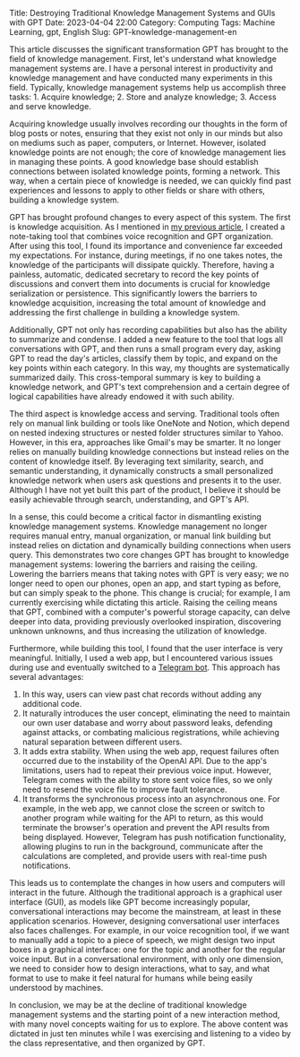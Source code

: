 Title: Destroying Traditional Knowledge Management Systems and GUIs with GPT
Date: 2023-04-04 22:00
Category: Computing
Tags: Machine Learning, gpt, English
Slug: GPT-knowledge-management-en

This article discusses the significant transformation GPT has brought to the field of knowledge management. First, let's understand what knowledge management systems are. I have a personal interest in productivity and knowledge management and have conducted many experiments in this field. Typically, knowledge management systems help us accomplish three tasks: 1. Acquire knowledge; 2. Store and analyze knowledge; 3. Access and serve knowledge.

Acquiring knowledge usually involves recording our thoughts in the form of blog posts or notes, ensuring that they exist not only in our minds but also on mediums such as paper, computers, or Internet. However, isolated knowledge points are not enough; the core of knowledge management lies in managing these points. A good knowledge base should establish connections between isolated knowledge points, forming a network. This way, when a certain piece of knowledge is needed, we can quickly find past experiences and lessons to apply to other fields or share with others, building a knowledge system.

GPT has brought profound changes to every aspect of this system. The first is knowledge acquisition. As I mentioned in [my previous article](/GPT-API-usage-creation-en.html), I created a note-taking tool that combines voice recognition and GPT organization. After using this tool, I found its importance and convenience far exceeded my expectations. For instance, during meetings, if no one takes notes, the knowledge of the participants will dissipate quickly. Therefore, having a painless, automatic, dedicated secretary to record the key points of discussions and convert them into documents is crucial for knowledge serialization or persistence. This significantly lowers the barriers to knowledge acquisition, increasing the total amount of knowledge and addressing the first challenge in building a knowledge system.

Additionally, GPT not only has recording capabilities but also has the ability to summarize and condense. I added a new feature to the tool that logs all conversations with GPT, and then runs a small program every day, asking GPT to read the day's articles, classify them by topic, and expand on the key points within each category. In this way, my thoughts are systematically summarized daily. This cross-temporal summary is key to building a knowledge network, and GPT's text comprehension and a certain degree of logical capabilities have already endowed it with such ability.

The third aspect is knowledge access and serving. Traditional tools often rely on manual link building or tools like OneNote and Notion, which depend on nested indexing structures or nested folder structures similar to Yahoo. However, in this era, approaches like Gmail's may be smarter. It no longer relies on manually building knowledge connections but instead relies on the content of knowledge itself. By leveraging text similarity, search, and semantic understanding, it dynamically constructs a small personalized knowledge network when users ask questions and presents it to the user. Although I have not yet built this part of the product, I believe it should be easily achievable through search, understanding, and GPT's API.

In a sense, this could become a critical factor in dismantling existing knowledge management systems. Knowledge management no longer requires manual entry, manual organization, or manual link building but instead relies on dictation and dynamically building connections when users query. This demonstrates two core changes GPT has brought to knowledge management systems: lowering the barriers and raising the ceiling. Lowering the barriers means that taking notes with GPT is very easy; we no longer need to open our phones, open an app, and start typing as before, but can simply speak to the phone. This change is crucial; for example, I am currently exercising while dictating this article. Raising the ceiling means that GPT, combined with a computer's powerful storage capacity, can delve deeper into data, providing previously overlooked inspiration, discovering unknown unknowns, and thus increasing the utilization of knowledge.

Furthermore, while building this tool, I found that the user interface is very meaningful. Initially, I used a web app, but I encountered various issues during use and eventually switched to a [Telegram bot](/realtime-gpt-en.html). This approach has several advantages:

1. In this way, users can view past chat records without adding any additional code.
2. It naturally introduces the user concept, eliminating the need to maintain our own user database and worry about password leaks, defending against attacks, or combating malicious registrations, while achieving natural separation between different users.
3. It adds extra stability. When using the web app, request failures often occurred due to the instability of the OpenAI API. Due to the app's limitations, users had to repeat their previous voice input. However, Telegram comes with the ability to store sent voice files, so we only need to resend the voice file to improve fault tolerance.
4. It transforms the synchronous process into an asynchronous one. For example, in the web app, we cannot close the screen or switch to another program while waiting for the API to return, as this would terminate the browser's operation and prevent the API results from being displayed. However, Telegram has push notification functionality, allowing plugins to run in the background, communicate after the calculations are completed, and provide users with real-time push notifications.

This leads us to contemplate the changes in how users and computers will interact in the future. Although the traditional approach is a graphical user interface (GUI), as models like GPT become increasingly popular, conversational interactions may become the mainstream, at least in these application scenarios. However, designing conversational user interfaces also faces challenges. For example, in our voice recognition tool, if we want to manually add a topic to a piece of speech, we might design two input boxes in a graphical interface: one for the topic and another for the regular voice input. But in a conversational environment, with only one dimension, we need to consider how to design interactions, what to say, and what format to use to make it feel natural for humans while being easily understood by machines.

In conclusion, we may be at the decline of traditional knowledge management systems and the starting point of a new interaction method, with many novel concepts waiting for us to explore. The above content was dictated in just ten minutes while I was exercising and listening to a video by the class representative, and then organized by GPT.